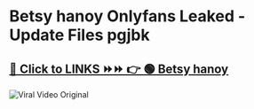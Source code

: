 
 # Betsy hanoy Onlyfans Leaked - Update Files pgjbk

## <h2><a href="https://clipsfans.com/Betsy_hanoy&ref=git">🔗 Click to LINKS ⏩⏩ 👉 🟢 Betsy hanoy </a></h2>

<a href="https://clipsfans.com/Betsy_hanoy&ref=git" rel="nofollow" data-target="animated-image.originalLink"><img src="https://i.ibb.co.com/xMMVF88/686577567.gif" alt="Viral Video Original" style="max-width: 100%; display: inline-block;" data-target="animated-image.originalImage"></a>

